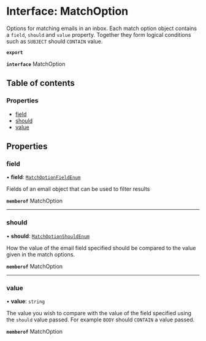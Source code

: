 # Interface: MatchOption

Options for matching emails in an inbox. Each match option object contains a `field`, `should` and `value` property. Together they form logical conditions such as `SUBJECT` should `CONTAIN` value.

**`export`**

**`interface`** MatchOption

## Table of contents

### Properties

- [field](MatchOption.md#field)
- [should](MatchOption.md#should)
- [value](MatchOption.md#value)

## Properties

### field

• **field**: [`MatchOptionFieldEnum`](../enums/MatchOptionFieldEnum.md)

Fields of an email object that can be used to filter results

**`memberof`** MatchOption

___

### should

• **should**: [`MatchOptionShouldEnum`](../enums/MatchOptionShouldEnum.md)

How the value of the email field specified should be compared to the value given in the match options.

**`memberof`** MatchOption

___

### value

• **value**: `string`

The value you wish to compare with the value of the field specified using the `should` value passed. For example `BODY` should `CONTAIN` a value passed.

**`memberof`** MatchOption
